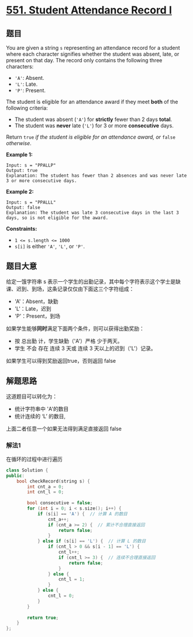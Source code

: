 # [551. Student Attendance Record I](https://leetcode.com/problems/student-attendance-record-i/)

## 题目

You are given a string `s` representing an attendance record for a student where each character signifies whether the student was absent, late, or present on that day. The record only contains the following three characters:

- `'A'`: Absent.
- `'L'`: Late.
- `'P'`: Present.

The student is eligible for an attendance award if they meet **both** of the following criteria:

- The student was absent (`'A'`) for **strictly** fewer than 2 days **total**.
- The student was **never** late (`'L'`) for 3 or more **consecutive** days.

Return `true` *if the student is eligible for an attendance award, or* `false` *otherwise*.

 

**Example 1:**

```
Input: s = "PPALLP"
Output: true
Explanation: The student has fewer than 2 absences and was never late 3 or more consecutive days.
```

**Example 2:**

```
Input: s = "PPALLL"
Output: false
Explanation: The student was late 3 consecutive days in the last 3 days, so is not eligible for the award.
```

 

**Constraints:**

- `1 <= s.length <= 1000`
- `s[i]` is either `'A'`, `'L'`, or `'P'`.

## 题目大意

给定一饿字符串 s 表示一个学生的出勤记录，其中每个字符表示这个学士是缺课、迟到、到场，这条记录仅仅由下面这三个字符组成：

* 'A'：Absent，缺勤
* 'L'：Late，迟到
* 'P'：Present，到场

如果学生能够**同时**满足下面两个条件，则可以获得出勤奖励：

* 按 总出勤 计，学生缺勤（'A'）严格 少于两天。
* 学生 不会 存在 连续 3 天或 连续 3 天以上的迟到（'L'）记录。

如果学生可以得到奖励返回true，否则返回 false

## 解题思路

这道题目可以转化为：

* 统计字符串中 'A'的数目
* 统计连续的 ‘L’ 的数目,

上面二者任意一个如果无法得到满足直接返回 false

### 解法1

在循环的过程中进行遍历

``````c++
class Solution {
public:
    bool checkRecord(string s) {
        int cnt_a = 0;
        int cnt_l = 0;
        
        bool consecutive = false;
        for (int i = 0; i < s.size(); i++) {
            if (s[i] == 'A') {  // 计算 A 的数目
                cnt_a++;
                if (cnt_a >= 2) {  // 累计不合理直接返回
                    return false;
                }
            } else if (s[i] == 'L') {  // 计算 L 的数目
                if (cnt_l > 0 && s[i - 1] == 'L') {
                    cnt_l++;
                    if (cnt_l >= 3) {  // 连续不合理直接返回
                        return false;
                    }
                } else {
                    cnt_l = 1;
                }
            } else {
                cnt_l = 0;
            }
        }
        
        return true;
    }
};
``````

